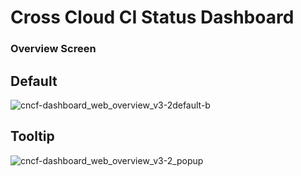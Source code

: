 # Cross Cloud CI Status Dashboard

### Overview Screen

## Default
![cncf-dashboard_web_overview_v3-2default-b](https://user-images.githubusercontent.com/11701267/29288905-3a0e0b10-8100-11e7-9728-00d05007ea85.png)

## Tooltip

![cncf-dashboard_web_overview_v3-2_popup](https://user-images.githubusercontent.com/11701267/29288838-f49478f8-80ff-11e7-8bc5-40e94aac72e9.png)
